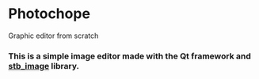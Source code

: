 # Photochope
Graphic editor from scratch

<h3> This is a simple image editor made with the Qt framework and <a href="https://github.com/nothings/stb">stb_image</a> library. <h3>
